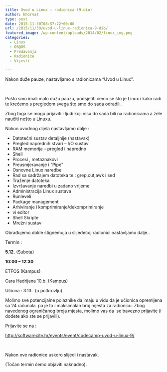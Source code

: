 ```yaml
---
title: Uvod u Linux – radionica (9.dio)
author: hhorvat
type: post
date: 2015-11-30T08:57:22+00:00
url: /2015/11/30/uvod-u-linux-radionica-9-dio/
featured_image: /wp-content/uploads/2014/02/linux_img.png
categories:
  - Linux
  - OS@OS
  - Predavanja
  - Radionice
  - Vijesti

---
```

Nakon duže pauze, nastavljamo s radionicama &#8220;Uvod u Linux&#8221;.

&nbsp;

Pošto smo imali malo dužu pauzu, podsjetiti ćemo se što je Linux i kako radi te krećemo s pregledom svega što smo do sada odradili.

Zbog toga se mogu prijaviti i ljudi koji nisu do sada bili na radionicama a žele naučiti nešto u Linuxu.

Nakon uvodnog dijela nastavljamo dalje :

  * Datotečni sustav detaljnije (nastavak)
  * Pregled naprednih stvari &#8211; I/O sustav
  * RAM memorija &#8211; pregled i napredno
  * Shell
  * Procesi , metaznakovi
  * Preusmjeravanje i “Pipe”
  * Osnovne Linux naredbe
  * Rad sa sadržajem datoteka te : grep,cut,awk i sed
  * Traženje datoteka
  * Izvršavanje naredbi u zadano vrijeme
  * Administracija Linux sustava
  * Runleveli
  * Package management
  * Arhiviranje i komprimiranje/dekomprimiranje
  * vi editor
  * Shell Skripte
  * Mrežni sustav

Obrađujemo dokle stignemo,a u slijedećoj radionici nastavljamo dalje..

Termin :

**5.12.** (Subota)

**10:00 &#8211; 12:30**
  
ETFOS (Kampus)

Cara Hadrijana 10.b. (Kampus)
  
Učiona : 3.13.  (u potkrovlju)

Molimo sve potencijalne polaznike da imaju u vidu da je učionica opremljena sa 24 računala  pa je to i maksimalan broj mjesta za radionicu. Zbog navedenog ograničanog broja mjesta, molimo vas da  se bavezno prijavite (i dođete ako ste se prijavili).

Prijavite se na :

<http://softwarecity.hr/events/event/codecamp-uvod-u-linux-9/>

&nbsp;
  
Nakon ove radionice uskoro slijedi i nastavak.
  
(Točan termin ćemo objaviti naknadno).